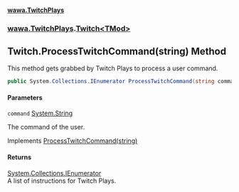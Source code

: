#### [wawa.TwitchPlays](index.md 'index')
### [wawa.TwitchPlays](wawa.TwitchPlays.md 'wawa.TwitchPlays').[Twitch&lt;TMod&gt;](Twitch{TMod}.md 'wawa.TwitchPlays.Twitch<TMod>')

## Twitch<TMod>.ProcessTwitchCommand(string) Method

This method gets grabbed by Twitch Plays to process a user command.

```csharp
public System.Collections.IEnumerator ProcessTwitchCommand(string command);
```
#### Parameters

<a name='wawa.TwitchPlays.Twitch_TMod_.ProcessTwitchCommand(string).command'></a>

`command` [System.String](https://docs.microsoft.com/en-us/dotnet/api/System.String 'System.String')

The command of the user.

Implements [ProcessTwitchCommand(string)](ITwitchSupportable.ProcessTwitchCommand(string).md 'wawa.TwitchPlays.Domains.ITwitchSupportable.ProcessTwitchCommand(string)')

#### Returns
[System.Collections.IEnumerator](https://docs.microsoft.com/en-us/dotnet/api/System.Collections.IEnumerator 'System.Collections.IEnumerator')  
A list of instructions for Twitch Plays.